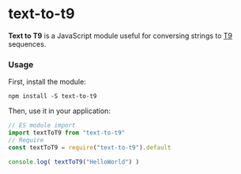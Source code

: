 # text-to-t9


**Text to T9** is a JavaScript module useful for conversing strings to [T9](https://en.wikipedia.org/wiki/T9_(predictive_text)) sequences.

### Usage

First, install the module:

```
npm install -S text-to-t9
```

Then, use it in your application:

```js
// ES module import
import textToT9 from "text-to-t9"
// Require
const textToT9 = require("text-to-t9").default

console.log( textToT9("HelloWorld") )

```